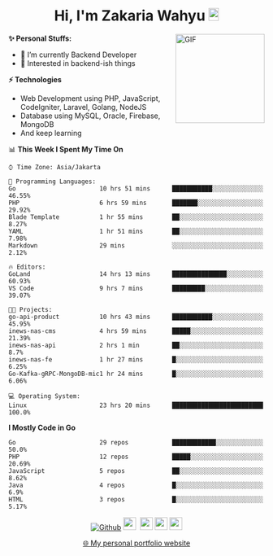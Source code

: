 <h1 align="center">Hi, I'm Zakaria Wahyu <img src="https://github.com/TheDudeThatCode/TheDudeThatCode/blob/master/Assets/Hi.gif" width="20px" height="25px"></h1>

<img align="right" alt="GIF" height="175px" src="https://www.nayakapratama.co.id/wp-content/uploads/2019/07/Website-Maintenance.gif" />

**✨ Personal Stuffs:**
- 🔭 I’m currently Backend Developer
- 🌱 Interested in backend-ish things

**⚡ Technologies**
- Web Development using PHP, JavaScript, CodeIgniter, Laravel, Golang, NodeJS
- Database using MySQL, Oracle, Firebase, MongoDB
- And keep learning

<!--START_SECTION:waka-->
📊 **This Week I Spent My Time On** 

```text
⌚︎ Time Zone: Asia/Jakarta

💬 Programming Languages: 
Go                       10 hrs 51 mins      ███████████░░░░░░░░░░░░░░   46.55% 
PHP                      6 hrs 59 mins       ███████░░░░░░░░░░░░░░░░░░   29.92% 
Blade Template           1 hr 55 mins        ██░░░░░░░░░░░░░░░░░░░░░░░   8.27% 
YAML                     1 hr 51 mins        ██░░░░░░░░░░░░░░░░░░░░░░░   7.98% 
Markdown                 29 mins             ░░░░░░░░░░░░░░░░░░░░░░░░░   2.12%

🔥 Editors: 
GoLand                   14 hrs 13 mins      ███████████████░░░░░░░░░░   60.93% 
VS Code                  9 hrs 7 mins        █████████░░░░░░░░░░░░░░░░   39.07%

🐱‍💻 Projects: 
go-api-product           10 hrs 43 mins      ███████████░░░░░░░░░░░░░░   45.95% 
inews-nas-cms            4 hrs 59 mins       █████░░░░░░░░░░░░░░░░░░░░   21.39% 
inews-nas-api            2 hrs 1 min         ██░░░░░░░░░░░░░░░░░░░░░░░   8.7% 
inews-nas-fe             1 hr 27 mins        █░░░░░░░░░░░░░░░░░░░░░░░░   6.25% 
Go-Kafka-gRPC-MongoDB-mic1 hr 24 mins        █░░░░░░░░░░░░░░░░░░░░░░░░   6.06%

💻 Operating System: 
Linux                    23 hrs 20 mins      █████████████████████████   100.0%

```

**I Mostly Code in Go** 

```text
Go                       29 repos            ████████████░░░░░░░░░░░░░   50.0% 
PHP                      12 repos            █████░░░░░░░░░░░░░░░░░░░░   20.69% 
JavaScript               5 repos             ██░░░░░░░░░░░░░░░░░░░░░░░   8.62% 
Java                     4 repos             █░░░░░░░░░░░░░░░░░░░░░░░░   6.9% 
HTML                     3 repos             █░░░░░░░░░░░░░░░░░░░░░░░░   5.17%

```



<!--END_SECTION:waka-->

<p align="center">
<a href="https://github.com/zakariawahyu" target="_blank"><img alt="Github" src="https://img.shields.io/badge/GitHub-%2312100E.svg?&style=for-the-badge&logo=Github&logoColor=white" /></a>
<a href="https://www.twitter.com/_zakariawahyu"><img src="https://img.shields.io/badge/twitter-%231DA1F2.svg?&style=for-the-badge&logo=twitter&logoColor=white" height=25></a> 
<a href="https://www.linkedin.com/in/zakariawahyu"><img src="https://img.shields.io/badge/linkedin-%230077B5.svg?&style=for-the-badge&logo=linkedin&logoColor=white" height=25></a> 
<a href="https://www.instagram.com/_zakariawahyu"><img src="https://img.shields.io/badge/instagram-%23E4405F.svg?&style=for-the-badge&logo=instagram&logoColor=white" height=25></a>
<a href="https://medium.com/@zakariawahyu"><img src="https://img.shields.io/badge/Medium-12100E?style=for-the-badge&logo=medium&logoColor=white" height=25></a>
</p>
<p align="center"><a href="https://www.zakariawahyu.com" target="_blank">🌐 My personal portfolio website</a></p>
